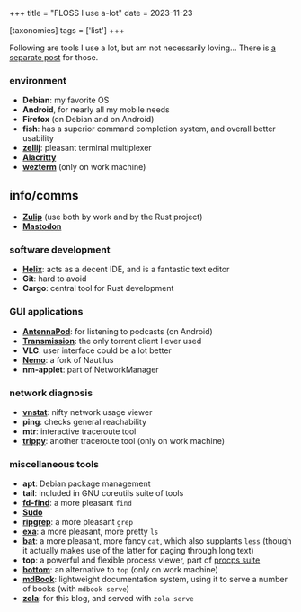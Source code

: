 +++
title = "FLOSS I use a-lot"
date = 2023-11-23

[taxonomies]
tags = ['list']
+++


Following are tools I use a lot, but am not necessarily loving...
There is [a separate post] for those.

### environment

- __Debian__: my favorite OS
- __Android__, for nearly all my mobile needs
- __Firefox__ (on Debian and on Android)
- __fish__: has a superior command completion system, and overall better usability
- __[zellij]__: pleasant terminal multiplexer
- __[Alacritty]__
- __[wezterm]__ (only on work machine)

## info/comms

- __[Zulip]__ (use both by work and by the Rust project)
- __[Mastodon]__

### software development

- __[Helix]__: acts as a decent IDE, and is a fantastic text editor
- __Git__: hard to avoid
- __Cargo__: central tool for Rust development

### GUI applications

- __[AntennaPod]__: for listening to podcasts (on Android)
- __[Transmission]__: the only torrent client I ever used
- __VLC__: user interface could be a lot better
- __[Nemo]__: a fork of Nautilus
- __nm-applet__: part of NetworkManager

### network diagnosis
- __[vnstat]__: nifty network usage viewer
- __ping__: checks general reachability
- __mtr__: interactive traceroute tool
- __[trippy]__: another traceroute tool (only on work machine)

### miscellaneous tools

- __apt__: Debian package management
- __tail__: included in GNU coreutils suite of tools
- __[fd-find]__: a more pleasant `find`
- __[Sudo]__
- __[ripgrep]__: a more pleasant `grep`
- __[exa]__: a more pleasant, more pretty `ls`
- __[bat]__:
  a more pleasant, more fancy `cat`, which also supplants `less`
  (though it actually makes use of the latter for paging through long text)
- __top__: a powerful and flexible process viewer, part of [procps suite]
- __[bottom]__: an alternative to `top` (only on work machine)
- __[mdBook]__:
  lightweight documentation system,
  using it to serve a number of books (with `mdbook serve`)
- __[zola]__: for this blog, and served with `zola serve`

[I used to maintain it]: http://tshepang.github.io/tags/wajig
[Transmission]: http://www.transmissionbt.com
[ripgrep]: http://blog.burntsushi.net/ripgrep
[Sudo]: @/project-of-note-sudo.md
[Helix]: @/enjoying-helix.md
[vnstat]: http://humdi.net/vnstat
[exa]: https://the.exa.website
[bat]: https://crates.io/crates/bat
[procps suite]: https://gitlab.com/procps-ng/procps
[miniserve]: https://github.com/svenstaro/miniserve
[Alacritty]: https://github.com/alacritty/alacritty
[openfortivpn]: https://github.com/adrienverge/openfortivpn
[AntennaPod]: https://antennapod.org
[zola]: https://github.com/getzola/zola
[zellij]: https://github.com/zellij-org/zellij
[mdBook]: https://github.com/rust-lang/mdBook
[Nemo]: https://github.com/linuxmint/nemo
[wezterm]: https://github.com/wez/wezterm
[trippy]: https://github.com/fujiapple852/trippy
[bottom]: https://github.com/clementtsang/bottom
[Zulip]: https://zulip.com
[Mastodon]: https://joinmastodon.org
[fd-find]: https://github.com/sharkdp/fd
[a separate post]: @/favorite-floss.md
